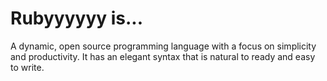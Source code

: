 # Rubyyyyyy is...
A dynamic, open source programming language with a focus on simplicity and productivity. It has an elegant syntax that is natural to ready and easy to write.
